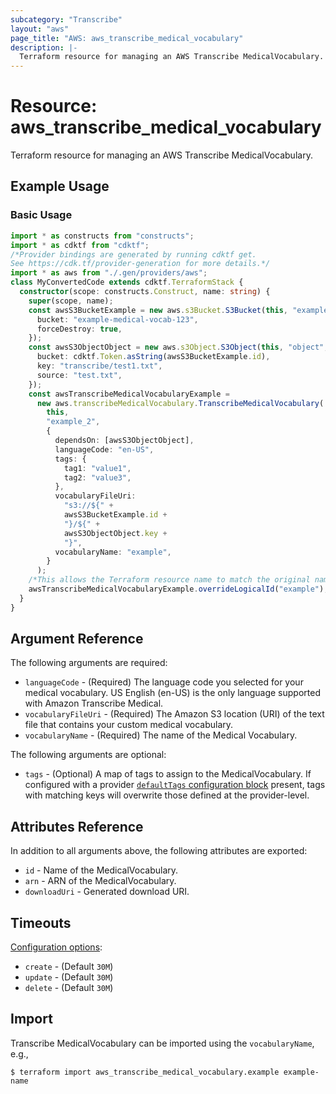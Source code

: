 ```yaml
---
subcategory: "Transcribe"
layout: "aws"
page_title: "AWS: aws_transcribe_medical_vocabulary"
description: |-
  Terraform resource for managing an AWS Transcribe MedicalVocabulary.
---
```


# Resource: aws_transcribe_medical_vocabulary

Terraform resource for managing an AWS Transcribe MedicalVocabulary.

## Example Usage

### Basic Usage

```typescript
import * as constructs from "constructs";
import * as cdktf from "cdktf";
/*Provider bindings are generated by running cdktf get.
See https://cdk.tf/provider-generation for more details.*/
import * as aws from "./.gen/providers/aws";
class MyConvertedCode extends cdktf.TerraformStack {
  constructor(scope: constructs.Construct, name: string) {
    super(scope, name);
    const awsS3BucketExample = new aws.s3Bucket.S3Bucket(this, "example", {
      bucket: "example-medical-vocab-123",
      forceDestroy: true,
    });
    const awsS3ObjectObject = new aws.s3Object.S3Object(this, "object", {
      bucket: cdktf.Token.asString(awsS3BucketExample.id),
      key: "transcribe/test1.txt",
      source: "test.txt",
    });
    const awsTranscribeMedicalVocabularyExample =
      new aws.transcribeMedicalVocabulary.TranscribeMedicalVocabulary(
        this,
        "example_2",
        {
          dependsOn: [awsS3ObjectObject],
          languageCode: "en-US",
          tags: {
            tag1: "value1",
            tag2: "value3",
          },
          vocabularyFileUri:
            "s3://${" +
            awsS3BucketExample.id +
            "}/${" +
            awsS3ObjectObject.key +
            "}",
          vocabularyName: "example",
        }
      );
    /*This allows the Terraform resource name to match the original name. You can remove the call if you don't need them to match.*/
    awsTranscribeMedicalVocabularyExample.overrideLogicalId("example");
  }
}

```

## Argument Reference

The following arguments are required:

* `languageCode` - (Required) The language code you selected for your medical vocabulary. US English (en-US) is the only language supported with Amazon Transcribe Medical.
* `vocabularyFileUri` - (Required) The Amazon S3 location (URI) of the text file that contains your custom medical vocabulary.
* `vocabularyName` - (Required) The name of the Medical Vocabulary.

The following arguments are optional:

* `tags` - (Optional) A map of tags to assign to the MedicalVocabulary. If configured with a provider [`defaultTags` configuration block](https://registry.terraform.io/providers/hashicorp/aws/latest/docs#default_tags-configuration-block) present, tags with matching keys will overwrite those defined at the provider-level.

## Attributes Reference

In addition to all arguments above, the following attributes are exported:

* `id` - Name of the MedicalVocabulary.
* `arn` - ARN of the MedicalVocabulary.
* `downloadUri` - Generated download URI.

## Timeouts

[Configuration options](https://developer.hashicorp.com/terraform/language/resources/syntax#operation-timeouts):

* `create` - (Default `30M`)
* `update` - (Default `30M`)
* `delete` - (Default `30M`)

## Import

Transcribe MedicalVocabulary can be imported using the `vocabularyName`, e.g.,

```
$ terraform import aws_transcribe_medical_vocabulary.example example-name
```

<!-- cache-key: cdktf-0.17.0-pre.15 input-cb291309bcfb122b50839697b13e5613902bbd051ec72725dba4fbbdd451834c -->